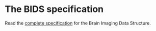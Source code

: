 ---
---

# The BIDS specification

Read the [complete specification](https://bids-specification.readthedocs.io/en/stable/) for the Brain Imaging Data Structure.
